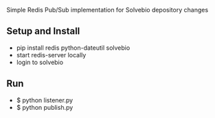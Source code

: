 Simple Redis Pub/Sub implementation for Solvebio depository changes


Setup and Install
------------------
* pip install redis python-dateutil solvebio
* start redis-server locally
* login to solvebio

Run
-----
* $ python listener.py
* $ python publish.py

